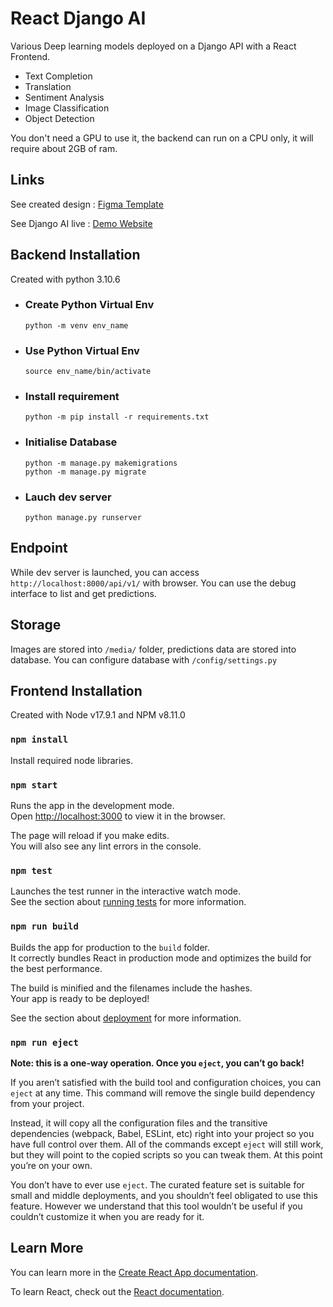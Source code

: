 React Django AI
================

Various Deep learning models deployed on a Django API with a React Frontend.

- Text Completion
- Translation
- Sentiment Analysis
- Image Classification
- Object Detection

You don't need a GPU to use it, the backend can run on a CPU only, it will require about 2GB of ram.

Links
-----

See created design : [Figma Template](https://www.figma.com/file/K1vigi10V0GWykfVX2mgVA/DjangoAI?node-id=0%3A1&t=qQOOw75kN5njkQeu-1)

See Django AI live : [Demo Website]()

Backend Installation
----------------

Created with python 3.10.6

- ### Create Python Virtual Env
    ```
    python -m venv env_name
    ```

- ### Use Python Virtual Env
    ```
    source env_name/bin/activate
    ```

- ### Install requirement
    ```
    python -m pip install -r requirements.txt
    ```

- ### Initialise Database
    ```
    python -m manage.py makemigrations
    python -m manage.py migrate
    ```

- ### Lauch dev server
    ```
    python manage.py runserver
    ```


Endpoint
--------

While dev server is launched, you can access `http://localhost:8000/api/v1/` with browser. You can use the debug interface to list and get predictions.


Storage
------

Images are stored into `/media/` folder, predictions data are stored into database. 
You can configure database with `/config/settings.py`


Frontend Installation
------------------

Created with Node v17.9.1 and NPM v8.11.0

### `npm install`

Install required node libraries.

### `npm start`

Runs the app in the development mode.\
Open [http://localhost:3000](http://localhost:3000) to view it in the browser.

The page will reload if you make edits.\
You will also see any lint errors in the console.

### `npm test`

Launches the test runner in the interactive watch mode.\
See the section about [running tests](https://facebook.github.io/create-react-app/docs/running-tests) for more information.

### `npm run build`

Builds the app for production to the `build` folder.\
It correctly bundles React in production mode and optimizes the build for the best performance.

The build is minified and the filenames include the hashes.\
Your app is ready to be deployed!

See the section about [deployment](https://facebook.github.io/create-react-app/docs/deployment) for more information.

### `npm run eject`

**Note: this is a one-way operation. Once you `eject`, you can’t go back!**

If you aren’t satisfied with the build tool and configuration choices, you can `eject` at any time. This command will remove the single build dependency from your project.

Instead, it will copy all the configuration files and the transitive dependencies (webpack, Babel, ESLint, etc) right into your project so you have full control over them. All of the commands except `eject` will still work, but they will point to the copied scripts so you can tweak them. At this point you’re on your own.

You don’t have to ever use `eject`. The curated feature set is suitable for small and middle deployments, and you shouldn’t feel obligated to use this feature. However we understand that this tool wouldn’t be useful if you couldn’t customize it when you are ready for it.

## Learn More

You can learn more in the [Create React App documentation](https://facebook.github.io/create-react-app/docs/getting-started).

To learn React, check out the [React documentation](https://reactjs.org/).
